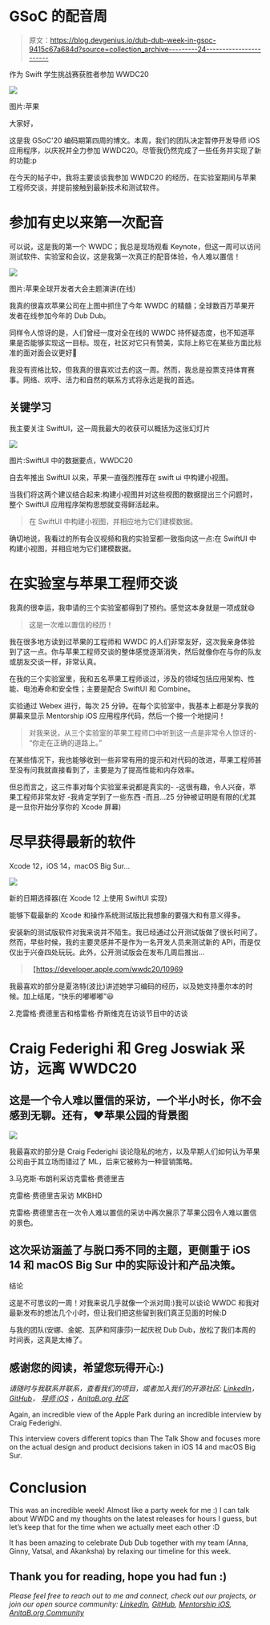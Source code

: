 # GSoC 的配音周

> 原文：<https://blog.devgenius.io/dub-dub-week-in-gsoc-9415c67a684d?source=collection_archive---------24----------------------->

作为 Swift 学生挑战赛获胜者参加 WWDC20

![](img/7a016176f613b47f12239325ff5fa290.png)

图片:苹果

大家好，

这是我 GSoC'20 编码期第四周的博文。本周，我们的团队决定暂停开发导师 iOS 应用程序，以庆祝并全力参加 WWDC20。尽管我仍然完成了一些任务并实现了新的功能:p

在今天的帖子中，我将主要谈谈我参加 WWDC20 的经历，在实验室期间与苹果工程师交谈，并提前接触到最新技术和测试软件。

# 参加有史以来第一次配音

可以说，这是我的第一个 WWDC；我总是现场观看 Keynote，但这一周可以访问测试软件、实验室和会议，这是我第一次真正的配音体验，令人难以置信！

![](img/6dcb9a85baf82c46b99be5d8a509c94d.png)

图片:苹果全球开发者大会主题演讲(在线)

我真的很喜欢苹果公司在上图中抓住了今年 WWDC 的精髓；全球数百万苹果开发者在线参加今年的 Dub Dub。

同样令人惊讶的是，人们曾经一度对全在线的 WWDC 持怀疑态度，也不知道苹果是否能够实现这一目标。现在，社区对它只有赞美，实际上称它在某些方面比标准的面对面会议更好🤯

我没有资格比较，但我真的很喜欢过去的这一周。然而，我总是投票支持体育赛事。网络、欢呼、活力和自然的联系方式将永远是我的首选。

## 关键学习

我主要关注 SwiftUI，这一周我最大的收获可以概括为这张幻灯片

![](img/d412f8590774250e018ae71b96dfcdee.png)

图片:SwiftUI 中的数据要点，WWDC20

自去年推出 SwiftUI 以来，苹果一直强烈推荐在 swift ui 中构建小视图。

当我们将这两个建议结合起来:构建小视图并对这些视图的数据提出三个问题时，整个 SwiftUI 应用程序架构思想就变得鲜活起来。

> 在 SwiftUI 中构建小视图，并相应地为它们建模数据。

确切地说，我看过的所有会议视频和我的实验室都一致指向这一点:在 SwiftUI 中构建小视图，并相应地为它们建模数据。

# 在实验室与苹果工程师交谈

我真的很幸运，我申请的三个实验室都得到了预约。感觉这本身就是一项成就😄

> 这是一次难以置信的经历！

我在很多地方读到过苹果的工程师和 WWDC 的人们非常友好，这次我亲身体验到了这一点。你与苹果工程师交谈的整体感觉逐渐消失，然后就像你在与你的队友或朋友交谈一样，非常认真。

在我的三个实验室里，我和五名苹果工程师谈过，涉及的领域包括应用架构、性能、电池寿命和安全性；主要是配合 SwiftUI 和 Combine。

实验通过 Webex 进行，每次 25 分钟。在每个实验室中，我基本上都是分享我的屏幕来显示 Mentorship iOS 应用程序代码，然后一个接一个地提问！

> 对我来说，从三个实验室的苹果工程师口中听到这一点是非常令人惊讶的-
> “你走在正确的道路上。”

在某些情况下，我也能够收到一些非常有用的提示和对代码的改进，苹果工程师甚至没有问我就直接看到了，主要是为了提高性能和内存效率。

但总而言之，这三件事对每个实验室来说都是真实的-
-这很有趣，令人兴奋，苹果工程师非常友好
-我肯定学到了一些东西
-而且…25 分钟被证明是有限的(尤其是一旦你开始分享你的 Xcode 屏幕)

# 尽早获得最新的软件

Xcode 12，iOS 14，macOS Big Sur…

![](img/b62f479e3cbd4d799b59f562c3acddc7.png)

新的日期选择器(在 Xcode 12 上使用 SwiftUI 实现)

能够下载最新的 Xcode 和操作系统测试版比我想象的要强大和有意义得多。

安装新的测试版软件对我来说并不陌生。我已经通过公开测试版做了很长时间了。然而，早些时候，我的主要灵感并不是作为一名开发人员来测试新的 API，而是仅仅出于兴奋四处玩玩。此外，公开测试版会在发布几周后推出…

> 【https://developer.apple.com/wwdc20/10969 

我最喜欢的部分是夏洛特(波比)讲述她学习编码的经历，以及她支持墨尔本的时候。加上结尾，“快乐的嘟嘟嘟”😃

2.克雷格·费德里吉和格雷格·乔斯维克在访谈节目中的访谈

# Craig Federighi 和 Greg Joswiak 采访，远离 WWDC20

## 这是一个令人难以置信的采访，一个半小时长，你不会感到无聊。还有，♥苹果公园的背景图

![](img/0495f3758805f670aebc4aa048e6b361.png)

我最喜欢的部分是 Craig Federighi 谈论隐私的地方，以及早期人们如何认为苹果公司由于其立场而错过了 ML，后来它被称为一种营销策略。

3.马克斯·布朗利采访克雷格·费德里吉

克雷格·费德里吉采访 MKBHD

克雷格·费德里吉在一次令人难以置信的采访中再次展示了苹果公园令人难以置信的景色。

## 这次采访涵盖了与脱口秀不同的主题，更侧重于 iOS 14 和 macOS Big Sur 中的实际设计和产品决策。

结论

这是不可思议的一周！对我来说几乎就像一个派对周:)我可以谈论 WWDC 和我对最新发布的想法几个小时，但让我们把这些留到我们真正见面的时候:D

与我的团队(安娜、金妮、瓦萨和阿康莎)一起庆祝 Dub Dub，放松了我们本周的时间表，这真是太棒了。

## 感谢您的阅读，希望您玩得开心:)

*请随时与我联系并联系，查看我们的项目，或者加入我们的开源社区:* [*LinkedIn*](https://www.linkedin.com/in/yugantar-jain-1a7820158/)*，*[*GitHub*](http://github.com/yugantarjain)*，* [*导师 iOS*](https://github.com/anitab-org/mentorship-ios) *，*[*AnitaB.org 社区*](https://anitab-org.zulipchat.com)

Again, an incredible view of the Apple Park during an incredible interview by Craig Federighi.

This interview covers different topics than The Talk Show and focuses more on the actual design and product decisions taken in iOS 14 and macOS Big Sur.

# Conclusion

This was an incredible week! Almost like a party week for me :) I can talk about WWDC and my thoughts on the latest releases for hours I guess, but let’s keep that for the time when we actually meet each other :D

It has been amazing to celebrate Dub Dub together with my team (Anna, Ginny, Vatsal, and Akanksha) by relaxing our timeline for this week.

## Thank you for reading, hope you had fun :)

*Please feel free to reach out to me and connect, check out our projects, or join our open source community:* [*LinkedIn*](https://www.linkedin.com/in/yugantar-jain-1a7820158/)*,* [*GitHub*](http://github.com/yugantarjain)*,* [*Mentorship iOS*](https://github.com/anitab-org/mentorship-ios)*,* [*AnitaB.org Community*](https://anitab-org.zulipchat.com)